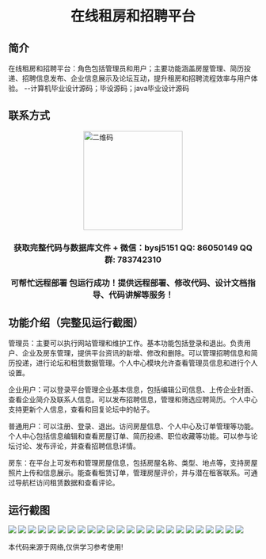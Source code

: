 <p><h1 align="center">在线租房和招聘平台</h1></p>

## 简介
在线租房和招聘平台：角色包括管理员和用户；主要功能涵盖房屋管理、简历投递、招聘信息发布、企业信息展示及论坛互动，提升租房和招聘流程效率与用户体验。    --计算机毕业设计源码；毕设源码；java毕业设计源码


## 联系方式
<img src="https://bs-1329754181.cos.ap-shanghai.myqcloud.com/wx.jpg" alt="二维码" style="display: block; margin: 0 auto;" width="200px">
<p><h3 align="center">获取完整代码与数据库文件 + 微信：bysj5151 QQ: 86050149 QQ群: 783742310</h3></p>
<p><h3 align="center">可帮忙远程部署 包运行成功！提供远程部署、修改代码、设计文档指导、代码讲解等服务！</h3></p>

## 功能介绍（完整见运行截图）
管理员：主要可以执行网站管理和维护工作。基本功能包括登录和退出。负责用户、企业及房东管理，提供平台资讯的新增、修改和删除。可以管理招聘信息和简历投递，进行论坛和租赁数据管理。个人中心模块允许查看管理员信息和进行个人设置。

企业用户：可以登录平台管理企业基本信息，包括编辑公司信息、上传企业封面、查看企业简介及联系人信息。可以发布招聘信息，管理和筛选应聘简历。个人中心支持更新个人信息，查看和回复论坛中的帖子。

普通用户：可以注册、登录、退出。访问房屋信息、个人中心及订单管理等功能。个人中心包括信息编辑和查看房屋订单、简历投递、职位收藏等功能。可以参与论坛讨论、发布评论，并查看招聘信息详情。

房东：在平台上可发布和管理房屋信息，包括房屋名称、类型、地点等，支持房屋照片上传和信息展示。能查看租赁订单，管理房屋评价，并与潜在租客联系。可通过导航栏访问租赁数据和查看评论。


## 运行截图
![](https://bs-1329754181.cos.ap-shanghai.myqcloud.com/spring/onlineRentalAndJobPlatform/img/001.jpg)
![](https://bs-1329754181.cos.ap-shanghai.myqcloud.com/spring/onlineRentalAndJobPlatform/img/002.jpg)
![](https://bs-1329754181.cos.ap-shanghai.myqcloud.com/spring/onlineRentalAndJobPlatform/img/003.jpg)
![](https://bs-1329754181.cos.ap-shanghai.myqcloud.com/spring/onlineRentalAndJobPlatform/img/004.jpg)
![](https://bs-1329754181.cos.ap-shanghai.myqcloud.com/spring/onlineRentalAndJobPlatform/img/005.jpg)
![](https://bs-1329754181.cos.ap-shanghai.myqcloud.com/spring/onlineRentalAndJobPlatform/img/006.jpg)
![](https://bs-1329754181.cos.ap-shanghai.myqcloud.com/spring/onlineRentalAndJobPlatform/img/007.jpg)
![](https://bs-1329754181.cos.ap-shanghai.myqcloud.com/spring/onlineRentalAndJobPlatform/img/008.jpg)
![](https://bs-1329754181.cos.ap-shanghai.myqcloud.com/spring/onlineRentalAndJobPlatform/img/009.jpg)
![](https://bs-1329754181.cos.ap-shanghai.myqcloud.com/spring/onlineRentalAndJobPlatform/img/010.jpg)
![](https://bs-1329754181.cos.ap-shanghai.myqcloud.com/spring/onlineRentalAndJobPlatform/img/011.jpg)
![](https://bs-1329754181.cos.ap-shanghai.myqcloud.com/spring/onlineRentalAndJobPlatform/img/012.jpg)
![](https://bs-1329754181.cos.ap-shanghai.myqcloud.com/spring/onlineRentalAndJobPlatform/img/013.jpg)
![](https://bs-1329754181.cos.ap-shanghai.myqcloud.com/spring/onlineRentalAndJobPlatform/img/014.jpg)
![](https://bs-1329754181.cos.ap-shanghai.myqcloud.com/spring/onlineRentalAndJobPlatform/img/015.jpg)
![](https://bs-1329754181.cos.ap-shanghai.myqcloud.com/spring/onlineRentalAndJobPlatform/img/016.jpg)
![](https://bs-1329754181.cos.ap-shanghai.myqcloud.com/spring/onlineRentalAndJobPlatform/img/017.jpg)
![](https://bs-1329754181.cos.ap-shanghai.myqcloud.com/spring/onlineRentalAndJobPlatform/img/018.jpg)
![](https://bs-1329754181.cos.ap-shanghai.myqcloud.com/spring/onlineRentalAndJobPlatform/img/019.jpg)
![](https://bs-1329754181.cos.ap-shanghai.myqcloud.com/spring/onlineRentalAndJobPlatform/img/020.jpg)
![](https://bs-1329754181.cos.ap-shanghai.myqcloud.com/spring/onlineRentalAndJobPlatform/img/021.jpg)
![](https://bs-1329754181.cos.ap-shanghai.myqcloud.com/spring/onlineRentalAndJobPlatform/img/022.jpg)
![](https://bs-1329754181.cos.ap-shanghai.myqcloud.com/spring/onlineRentalAndJobPlatform/img/023.jpg)
![](https://bs-1329754181.cos.ap-shanghai.myqcloud.com/spring/onlineRentalAndJobPlatform/img/024.jpg)

<p>本代码来源于网络,仅供学习参考使用!</p>
